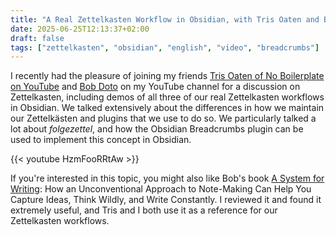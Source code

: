 ```yaml
---
title: "A Real Zettelkasten Workflow in Obsidian, with Tris Oaten and Bob Doto"
date: 2025-06-25T12:13:37+02:00
draft: false
tags: ["zettelkasten", "obsidian", "english", "video", "breadcrumbs"]
---
```

I recently had the pleasure of joining my friends [Tris Oaten of No Boilerplate on YouTube](https://www.youtube.com/@NoBoilerplate) and [Bob Doto](https://writing.bobdoto.computer/zettelkasten/) on my YouTube channel for a discussion on Zettelkasten, including demos of all three of our real Zettelkasten workflows in Obsidian. We talked extensively about the differences in how we maintain our Zettelkästen and plugins that we use to do so. We particularly talked a lot about *folgezettel*, and how the Obsidian Breadcrumbs plugin can be used to implement this concept in Obsidian.

{{< youtube HzmFooRRtAw >}}

If you're interested in this topic, you might also like Bob's book [A System for Writing](https://amzn.to/469VQOF): How an Unconventional Approach to Note-Making Can Help You Capture Ideas, Think Wildly, and Write Constantly. I reviewed it and found it extremely useful, and Tris and I both use it as a reference for our Zettelkasten workflows.